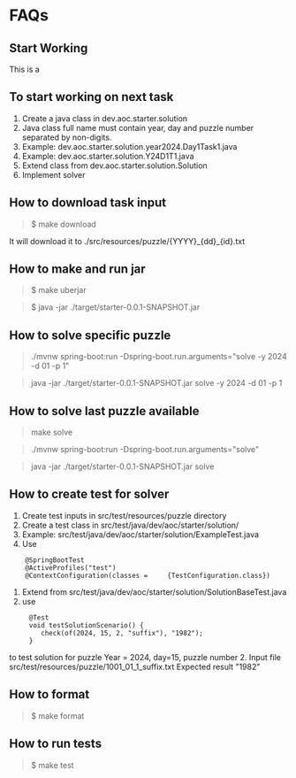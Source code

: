 

# FAQs

## Start Working
This is a 

## To start working on next task
1. Create a java class in dev.aoc.starter.solution
1. Java class full name must contain year, day and puzzle number separated by non-digits.
1. Example: dev.aoc.starter.solution.year2024.Day1Task1.java
1. Example: dev.aoc.starter.solution.Y24D1T1.java
1. Extend class from dev.aoc.starter.solution.Solution
1. Implement solver

## How to download task input
> $ make download

It will download it to ./src/resources/puzzle/{YYYY}\_{dd}\_{id}.txt

## How to make and run jar
> $ make uberjar

> $ java -jar ./target/starter-0.0.1-SNAPSHOT.jar

## How to solve specific puzzle
> ./mvnw spring-boot:run -Dspring-boot.run.arguments="solve -y 2024 -d 01 -p 1"

> java -jar ./target/starter-0.0.1-SNAPSHOT.jar solve -y 2024 -d 01 -p 1

## How to solve last puzzle available
> make solve

> ./mvnw spring-boot:run -Dspring-boot.run.arguments="solve"

> java -jar ./target/starter-0.0.1-SNAPSHOT.jar solve

## How to create test for solver

1. Create test inputs in src/test/resources/puzzle directory
1. Create a test class in src/test/java/dev/aoc/starter/solution/
1. Example: src/test/java/dev/aoc/starter/solution/ExampleTest.java
1. Use
```
    @SpringBootTest
    @ActiveProfiles("test")
    @ContextConfiguration(classes =     {TestConfiguration.class})
```
1. Extend from src/test/java/dev/aoc/starter/solution/SolutionBaseTest.java
1. use 
```
     @Test
     void testSolutionScenario() {
        check(of(2024, 15, 2, "suffix"), "1982");
     }
```
to test solution for puzzle 
Year = 2024, day=15, puzzle number 2.
Input file src/test/resources/puzzle/1001_01_1_suffix.txt
Expected result "1982"


## How to format

> $ make format

## How to run tests

> $ make test
